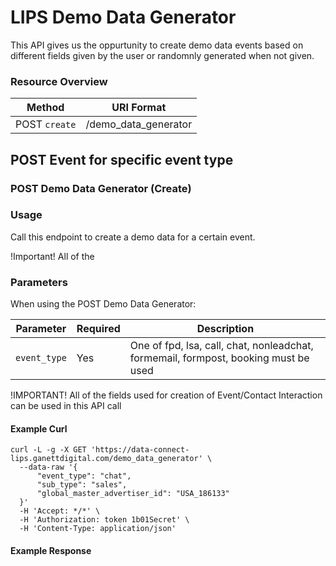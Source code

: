 # LIPS Demo Data Generator
<a name="lips_demo_data_generator"></a>

This API gives us the oppurtunity to create demo data events based on different fields given by the user or randomnly generated when not given.

### Resource Overview

| Method | URI Format |
|---|---|
| POST `create` | /demo_data_generator |



## POST Event for specific event type

### POST Demo Data Generator (Create)

### Usage

Call this endpoint to create a demo data for a certain event.

!Important! All of the

### Parameters
When using the POST Demo Data Generator:

| Parameter | Required | Description |
|---|---|---|
|`event_type`|Yes|One of fpd, lsa, call, chat, nonleadchat, formemail, formpost, booking must be used|

!IMPORTANT! All of the fields used for creation of Event/Contact Interaction can be used in this API call


#### Example Curl

```
curl -L -g -X GET 'https://data-connect-lips.ganettdigital.com/demo_data_generator' \
  --data-raw '{
      "event_type": "chat",
      "sub_type": "sales",
      "global_master_advertiser_id": "USA_186133"
  }'
  -H 'Accept: */*' \
  -H 'Authorization: token 1b01Secret' \
  -H 'Content-Type: application/json'
```

#### Example Response